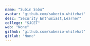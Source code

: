 ```yaml
---
name: "Subin Sabu"
avatar: "github.com/subezio-whitehat"
desc: "Security Enthusiast,Learner"
college: "SJCET"
web: "None"
github: "github.com/subezio-whitehat"
gitlab: "None"
---
```

